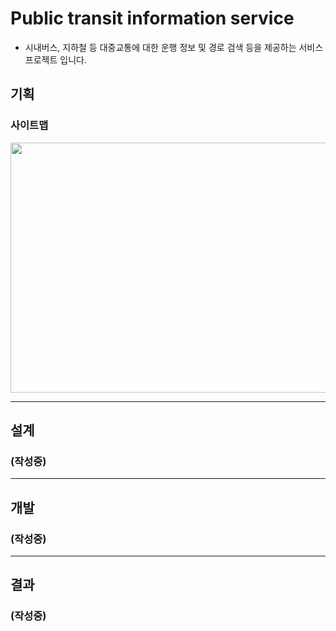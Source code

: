 # Public transit information service
- 시내버스, 지하철 등 대중교통에 대한 운행 정보 및 경로 검색 등을 제공하는 서비스 프로젝트 입니다.

## 기획
 ### 사이트맵
  <image src="https://user-images.githubusercontent.com/53039583/160228983-08c0f167-ae3d-4e29-9edf-b1380640bf74.png" width="800px" height="400px"/>

---
## 설계
### (작성중)
---
## 개발
### (작성중)
---
## 결과
### (작성중)
